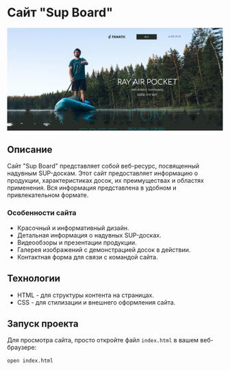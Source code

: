 # Сайт "Sup Board"

![Скриншот сайта](/img/Sup%20Board.png)

## Описание

Сайт "Sup Board" представляет собой веб-ресурс, посвященный надувным SUP-доскам. Этот сайт предоставляет информацию о продукции, характеристиках досок, их преимуществах и областях применения. Вся информация представлена в удобном и привлекательном формате.

### Особенности сайта

- Красочный и информативный дизайн.
- Детальная информация о надувных SUP-досках.
- Видеообзоры и презентации продукции.
- Галерея изображений с демонстрацией досок в действии.
- Контактная форма для связи с командой сайта.

## Технологии

- HTML - для структуры контента на страницах.
- CSS - для стилизации и внешнего оформления сайта.

## Запуск проекта

Для просмотра сайта, просто откройте файл `index.html` в вашем веб-браузере:

```bash
open index.html
